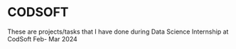 # CODSOFT
These are projects/tasks that I have done during Data Science Internship at CodSoft Feb- Mar 2024
